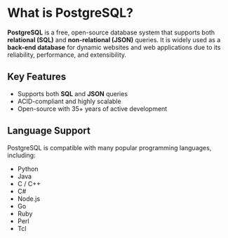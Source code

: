 # What is PostgreSQL?
**PostgreSQL** is a free, open-source database system that supports both **relational (SQL)** and **non-relational (JSON)** queries.
It is widely used as a **back-end database** for dynamic websites and web applications due to its reliability, performance, and extensibility.
## Key Features
- Supports both **SQL** and **JSON** queries
- ACID-compliant and highly scalable
- Open-source with 35+ years of active development
## Language Support
PostgreSQL is compatible with many popular programming languages, including:
- Python
- Java  
- C / C++  
- C#  
- Node.js  
- Go  
- Ruby  
- Perl  
- Tcl
